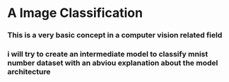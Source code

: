 # A Image Classification

### This is a very basic concept in a computer vision related field
### i will try to create an intermediate model to classify mnist number dataset with an abviou explanation about the model architecture 
